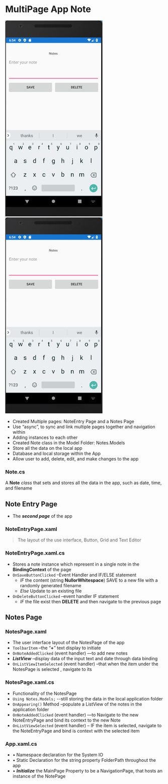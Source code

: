 # MultiPage App Note 
   ![single](https://github.com/thatssotome/Notes/blob/master/newapp.PNG)    ![single](https://github.com/thatssotome/Notes/blob/master/newapp.PNG) 
* 	Created Multiple pages: NoteEntry Page and a Notes Page 
* 	Use “async”, to sync and link multiple pages together  and navigation within 
* 	Adding instances to each other 
* 	Created Note class in the Model Folder: Notes.Models 
* 	Store all the data on the local app
* 	Database and local storage within the App
* 	Allow user to add, delete, edit, and make changes to the app 
### Note.cs 
A **Note** _class_ that sets and stores all the data in the app, such as date, time, and filename 

## Note Entry Page 
* The _**second page**_ of the app

### NoteEntryPage.xaml 
> The layout of the use interface, Button, Grid and Text Editor  

### NoteEntryPage.xaml.cs
* Stores a note instance which represent in a single note in the **BindingContext** of the page 
* `OnSaveButtonClicked` –Event Handler and IF/ELSE statement 
  * _IF_ the content (string **NullorWhitespace**) SAVE to a new file with a randomly generated filename 
  * _Else_ Update to an existing file 
* `OnDeleteButtonClicked` –event handler IF statement 
  * _IF_ the file exist then **DELETE** and then navigate to the previous page 

## Notes Page 
### NotesPage.xaml 	
* The user interface layout of the NotesPage of the app 
* `ToolbarItem` –the “**+**” text display to initiate
* `OnNoteAddedClicked` (event handler) —to add new notes 
* _**ListView**_ –display data of the input text and date through data binding 
* `OnListViewItemSelected` (event handler) –that when the item under the NotesPage is selected , navigate to its 
### NotesPage.xaml.cs 
* Functionality of the NotesPage 
* `Using Notes.Models;` --still storing the data in the local application folder 
* `OnAppearing()` Method –populate a ListView of the notes in the application folder 
* `OnNoteAddedClicked` (event handler) —to Navigate to the new NoteEntryPage and bind its context to the new Note 
* `OnListViewSelected` (event handler) – IF the item is selected, navigate to the NoteEntryPage and bind is context with the selected item 
### App.xaml.cs 
* •	Namespace declaration for the System IO 
* •	Static Declaration for the string property FolderPath throughout the app 
* •	_**Initialize**_ the MainPage Property to be a NavigationPage,  that hosts an instance of the NotePage 


